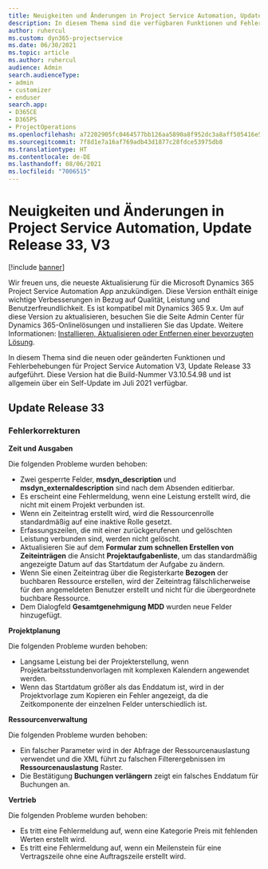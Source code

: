 ```yaml
---
title: Neuigkeiten und Änderungen in Project Service Automation, Update Release 33, V3
description: In diesem Thema sind die verfügbaren Funktionen und Fehlerbehebungen für Project Service Automation Update Release 33, V3 aufgeführt.
author: ruhercul
ms.custom: dyn365-projectservice
ms.date: 06/30/2021
ms.topic: article
ms.author: ruhercul
audience: Admin
search.audienceType:
- admin
- customizer
- enduser
search.app:
- D365CE
- D365PS
- ProjectOperations
ms.openlocfilehash: a72202905fc0464577bb126aa5890a8f952dc3a8aff505416e535b42b53df7db
ms.sourcegitcommit: 7f8d1e7a16af769adb43d1877c28fdce53975db8
ms.translationtype: HT
ms.contentlocale: de-DE
ms.lasthandoff: 08/06/2021
ms.locfileid: "7006515"
---
```

# <a name="whats-new-or-changed-in-project-service-automation-update-release-33-v3"></a>Neuigkeiten und Änderungen in Project Service Automation, Update Release 33, V3

[!include [banner](../includes/psa-now-project-operations.md)]

Wir freuen uns, die neueste Aktualisierung für die Microsoft Dynamics 365 Project Service Automation App anzukündigen. Diese Version enthält einige wichtige Verbesserungen in Bezug auf Qualität, Leistung und Benutzerfreundlichkeit. Es ist kompatibel mit Dynamics 365 9.x. Um auf diese Version zu aktualisieren, besuchen Sie die Seite Admin Center für Dynamics 365-Onlinelösungen und installieren Sie das Update. Weitere Informationen: [Installieren, Aktualisieren oder Entfernen einer bevorzugten Lösung](/power-platform/admin/install-remove-preferred-solution).

In diesem Thema sind die neuen oder geänderten Funktionen und Fehlerbehebungen für Project Service Automation V3, Update Release 33 aufgeführt. Diese Version hat die Build-Nummer V3.10.54.98 und ist allgemein über ein Self-Update im Juli 2021 verfügbar.

## <a name="update-release-33"></a>Update Release 33

### <a name="bug-fixes"></a>Fehlerkorrekturen

**Zeit und Ausgaben**

Die folgenden Probleme wurden behoben:

- Zwei gesperrte Felder, **msdyn_description** und **msdyn_externaldescription** sind nach dem Absenden editierbar.
- Es erscheint eine Fehlermeldung, wenn eine Leistung erstellt wird, die nicht mit einem Projekt verbunden ist.
- Wenn ein Zeiteintrag erstellt wird, wird die Ressourcenrolle standardmäßig auf eine inaktive Rolle gesetzt.
- Erfassungszeilen, die mit einer zurückgerufenen und gelöschten Leistung verbunden sind, werden nicht gelöscht.
- Aktualisieren Sie auf dem **Formular zum schnellen Erstellen von Zeiteinträgen** die Ansicht **Projektaufgabenliste**, um das standardmäßig angezeigte Datum auf das Startdatum der Aufgabe zu ändern.
- Wenn Sie einen Zeiteintrag über die Registerkarte **Bezogen** der buchbaren Ressource erstellen, wird der Zeiteintrag fälschlicherweise für den angemeldeten Benutzer erstellt und nicht für die übergeordnete buchbare Ressource.
- Dem Dialogfeld **Gesamtgenehmigung MDD** wurden neue Felder hinzugefügt.

**Projektplanung**

Die folgenden Probleme wurden behoben:
- Langsame Leistung bei der Projekterstellung, wenn Projektarbeitsstundenvorlagen mit komplexen Kalendern angewendet werden.
- Wenn das Startdatum größer als das Enddatum ist, wird in der Projektvorlage zum Kopieren ein Fehler angezeigt, da die Zeitkomponente der einzelnen Felder unterschiedlich ist.

**Ressourcenverwaltung**

Die folgenden Probleme wurden behoben:
- Ein falscher Parameter wird in der Abfrage der Ressourcenauslastung verwendet und die XML führt zu falschen Filterergebnissen im **Ressourcenauslastung** Raster.
- Die Bestätigung **Buchungen verlängern** zeigt ein falsches Enddatum für Buchungen an.

**Vertrieb**

Die folgenden Probleme wurden behoben:
- Es tritt eine Fehlermeldung auf, wenn eine Kategorie Preis mit fehlenden Werten erstellt wird.
- Es tritt eine Fehlermeldung auf, wenn ein Meilenstein für eine Vertragszeile ohne eine Auftragszeile erstellt wird.

